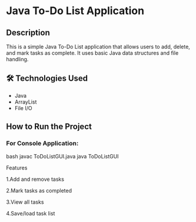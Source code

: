 # Java To-Do List Application

##  Description
This is a simple Java To-Do List application that allows users to add, delete, and mark tasks as complete. It uses basic Java data structures and file handling.

## 🛠 Technologies Used
- Java
- ArrayList
- File I/O

## How to Run the Project

### For Console Application:
bash
javac ToDoListGUI.java
java ToDoListGUI

Features

1.Add and remove tasks

2.Mark tasks as completed

3.View all tasks

4.Save/load task list
